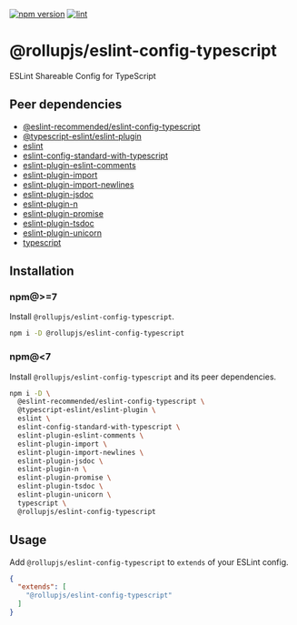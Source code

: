 [![npm version](https://badge.fury.io/js/%40rollupjs%2Feslint-config-typescript.svg)](https://badge.fury.io/js/%40rollupjs%2Feslint-config-typescript)
[![lint](https://github.com/rollup-community/eslint-config-typescript/actions/workflows/lint.yml/badge.svg)](https://github.com/rollup-community/eslint-config-typescript/actions/workflows/lint.yml)

# @rollupjs/eslint-config-typescript

ESLint Shareable Config for TypeScript

## Peer dependencies

- [@eslint-recommended/eslint-config-typescript](https://www.npmjs.com/package/@eslint-recommended/eslint-config-typescript)
- [@typescript-eslint/eslint-plugin](https://www.npmjs.com/package/@typescript-eslint/eslint-plugin)
- [eslint](https://www.npmjs.com/package/eslint)
- [eslint-config-standard-with-typescript](https://www.npmjs.com/package/eslint-config-standard-with-typescript)
- [eslint-plugin-eslint-comments](https://www.npmjs.com/package/eslint-plugin-eslint-comments)
- [eslint-plugin-import](https://www.npmjs.com/package/eslint-plugin-import)
- [eslint-plugin-import-newlines](https://www.npmjs.com/package/eslint-plugin-impor-newlines)
- [eslint-plugin-jsdoc](https://www.npmjs.com/package/eslint-plugin-jsdoc)
- [eslint-plugin-n](https://www.npmjs.com/package/eslint-plugin-n)
- [eslint-plugin-promise](https://www.npmjs.com/package/eslint-plugin-promise)
- [eslint-plugin-tsdoc](https://www.npmjs.com/package/eslint-plugin-tsdoc)
- [eslint-plugin-unicorn](https://www.npmjs.com/package/eslint-plugin-unicorn)
- [typescript](https://www.npmjs.com/package/typescript)

## Installation

### npm@>=7

Install `@rollupjs/eslint-config-typescript`.

```sh
npm i -D @rollupjs/eslint-config-typescript
```

### npm@<7

Install `@rollupjs/eslint-config-typescript` and its peer dependencies.

```sh
npm i -D \
  @eslint-recommended/eslint-config-typescript \
  @typescript-eslint/eslint-plugin \
  eslint \
  eslint-config-standard-with-typescript \
  eslint-plugin-eslint-comments \
  eslint-plugin-import \
  eslint-plugin-import-newlines \
  eslint-plugin-jsdoc \
  eslint-plugin-n \
  eslint-plugin-promise \
  eslint-plugin-tsdoc \
  eslint-plugin-unicorn \
  typescript \
  @rollupjs/eslint-config-typescript
```

## Usage

Add `@rollupjs/eslint-config-typescript` to `extends` of your ESLint config.

```json
{
  "extends": [
    "@rollupjs/eslint-config-typescript"
  ]
}
```
